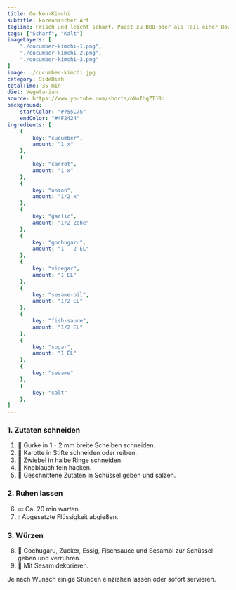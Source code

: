 ```yaml
---
title: Gurken-Kimchi
subtitle: koreanischer Art
tagline: Frisch und leicht scharf. Passt zu BBQ oder als Teil einer Bowl.
tags: ["Scharf", "Kalt"]
imageLayers: [
    "./cucumber-kimchi-1.png",
    "./cucumber-kimchi-2.png",
    "./cucumber-kimchi-3.png"
]
image: ./cucumber-kimchi.jpg
category: SideDish
totalTime: 35 min
diet: Vegetarian
source: https://www.youtube.com/shorts/oXoIhqZIJRU
background:
    startColor: "#755C75"
    endColor: "#4F2424"
ingredients: [
    {
        key: "cucumber",
        amount: "1 x"
    },
    {
        key: "carrot",
        amount: "1 x"
    },
    {
        key: "onion",
        amount: "1/2 x"
    },
    {
        key: "garlic",
        amount: "1/2 Zehe"
    },
    {
        key: "gochugaru",
        amount: "1 - 2 EL"
    },
    {
        key: "vinegar",
        amount: "1 EL"
    },
    {
        key: "sesame-oil",
        amount: "1/2 EL"
    },
    {
        key: "fish-sauce",
        amount: "1/2 EL"
    },
    {
        key: "sugar",
        amount: "1 EL"
    },
    {
        key: "sesame"
    },
    {
        key: "salt"
    },
]
---
```


### 1. Zutaten schneiden

1. 🔪 <span class="i-cucumber">Gurke</span> in 1 - 2 mm breite Scheiben schneiden.
2. 🔪 <span class="i-carrot">Karotte</span> in Stifte schneiden oder reiben.
3. 🔪 <span class="i-onion">Zwiebel</span> in halbe Ringe schneiden.
4. 🔪 <span class="i-garlic">Knoblauch</span> fein hacken.
5. 🥣 Geschnittene Zutaten in Schüssel geben und <span class="i-salt">salzen</span>.

### 2. Ruhen lassen

6. 💤 Ca. 20 min warten.
7. 💧 Abgesetzte Flüssigkeit abgießen.

### 3. Würzen

8. 🥣 <span class="i-gochugaru">Gochugaru</span>, <span class="i-sugar">Zucker</span>, <span class="i-vinegar">Essig</span>, <span class="i-fish-sauce">Fischsauce</span> und <span class="i-sesame-oil">Sesamöl</span> zur Schüssel geben und verrühren.
9. 🥣 Mit <span class="i-sesame">Sesam</span> dekorieren.

Je nach Wunsch einige Stunden einziehen lassen oder sofort servieren.